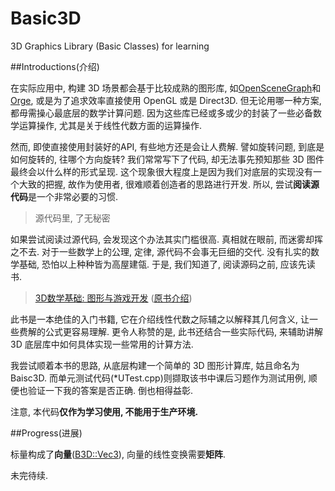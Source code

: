 Basic3D
=======

3D Graphics Library (Basic Classes) for learning

##Introductions(介绍)

在实际应用中, 构建 3D 场景都会基于比较成熟的图形库, 如[OpenSceneGraph](http://www.openscenegraph.org/)和[Orge](http://www.ogre3d.org/), 或是为了追求效率直接使用 OpenGL 或是 Direct3D. 
但无论用哪一种方案, 都毋需操心最底层的数学计算问题. 因为这些库已经或多或少的封装了一些必备数学运算操作, 尤其是关于线性代数方面的运算操作. 

然而, 即使直接使用封装好的API, 有些地方还是会让人费解. 譬如旋转问题, 到底是如何旋转的, 往哪个方向旋转? 我们常常写下了代码, 却无法事先预知那些 3D 图件最终会以什么样的形式呈现. 这个现象很大程度上是因为我们对底层的实现没有一个大致的把握, 故作为使用者, 很难顺着创造者的思路进行开发. 所以, 尝试**阅读源代码**是一个非常必要的习惯. 

> 源代码里, 了无秘密

如果尝试阅读过源代码, 会发现这个办法其实门槛很高. 真相就在眼前, 而迷雾却挥之不去. 对于一些数学上的公理, 定律, 源代码不会事无巨细的交代. 没有扎实的数学基础, 恐怕以上种种皆为高屋建瓴. 于是, 我们知道了, 阅读源码之前, 应该先读书.

> [3D数学基础: 图形与游戏开发](http://book.douban.com/subject/1400419/)
([原书介绍](http://gamemath.com/about-the-book/))

此书是一本绝佳的入门书籍, 它在介绍线性代数之际辅之以解释其几何含义, 让一些费解的公式更容易理解. 更令人称赞的是, 此书还结合一些实际代码, 来辅助讲解 3D 底层库中如何具体实现一些常用的计算方法. 

我尝试顺着本书的思路, 从底层构建一个简单的 3D 图形计算库, 姑且命名为 Baisc3D. 而单元测试代码(*UTest.cpp)则撷取该书中课后习题作为测试用例, 顺便也验证一下我的答案是否正确. 倒也相得益彰.

注意, 本代码**仅作为学习使用, 不能用于生产环境.**

##Progress(进展)

标量构成了**向量**([B3D::Vec3](https://github.com/pezy/Basic3D/Vec3.h)), 向量的线性变换需要**矩阵**.

未完待续.
